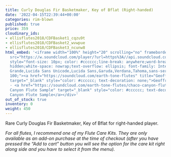 ```yaml
---
title: Curly Douglas Fir Basketmaker, Key of Bflat (Right-handed)
date: '2022-04-15T22:39:44+00:00'
categories: rim-blown
published: true
price: 359
cloudinary_ids:
- ellisflutes2018/CDFBasket1_cqzu9t
- ellisflutes2018/CDFBasket2_wvwpue
- ellisflutes2018/CDFBasket3_ncunw8
html_embed: '<iframe width="100%" height="20" scrolling="no" frameborder="no" allow="autoplay"
  src="https://w.soundcloud.com/player/?url=https%3A//api.soundcloud.com/tracks/217467941&color=%23ff5500&inverse=false&auto_play=false&show_user=true"></iframe><div
  style="font-size: 10px; color: #cccccc;line-break: anywhere;word-break: normal;overflow:
  hidden;white-space: nowrap;text-overflow: ellipsis; font-family: Interstate,Lucida
  Grande,Lucida Sans Unicode,Lucida Sans,Garuda,Verdana,Tahoma,sans-serif;font-weight:
  100;"><a href="https://soundcloud.com/earth-tone-flutes" title="Geoffrey Ellis Flutes"
  target="_blank" style="color: #cccccc; text-decoration: none;">Geoffrey Ellis Flutes</a>
  · <a href="https://soundcloud.com/earth-tone-flutes/chaco-canyon-flute-sample" title="Chaco
  Canyon Flute Sample" target="_blank" style="color: #cccccc; text-decoration: none;">Chaco
  Canyon Flute Sample</a></div>'
out_of_stock: true
inventory: 0
weight: 450
---
```


Rare Curly Douglas Fir Basketmaker, Key of Bflat for right-handed player.  

*For all flutes, I recommend one of my Flute Care Kits. They are only available as an add-on purchase at the time of checkout (after you have pressed the “Add to cart” button you will see the option for the care kit right along side and you have to select it from the menu).*
